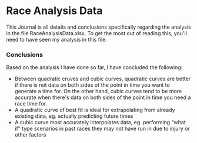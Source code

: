 # Race Analysis Data
This Journal is all details and conclusions specifically regarding the analysis in the file RaceAnalysisData.xlsx. To get the most out of reading this, you'll need to have seen my analysis in this file.

### Conclusions
Based on the analysis I have done so far, I have concluded the following:
  * Between quadratic cruves and cubic curves, quadratic curves are better if there is not data on both sides of the point in time you want to generate a time for. On the other hand, cubic curves tend to be more accurate when there's data on both sides of the point in time you need a race time for.
  * A quadratic curve of best fit is ideal for extrapolating from already existing data, eg. actually predicting future times
  * A cubic curve most accurately interpolates data, eg. performing "what if" type scenarios in past races they may not have run in due to injury or other factors
